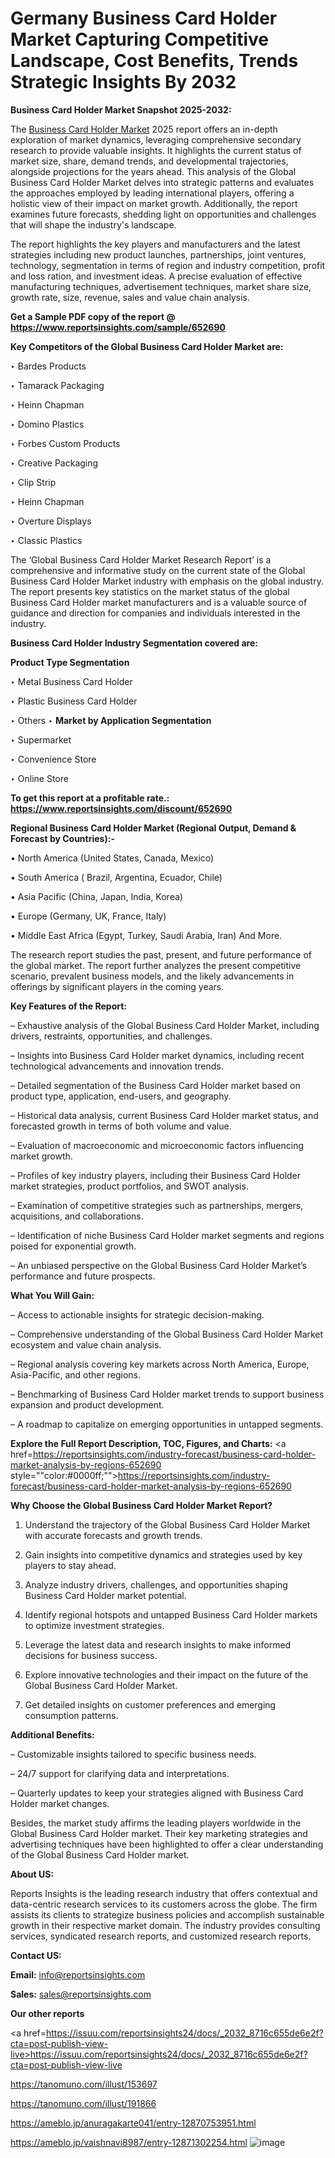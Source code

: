 # Germany Business Card Holder Market Capturing Competitive Landscape, Cost Benefits, Trends Strategic Insights By 2032

<strong>Business Card Holder Market Snapshot 2025-2032:</strong>

The <a href=https://www.reportsinsights.com/sample/652690>Business Card Holder Market</a> 2025 report offers an in-depth exploration of market dynamics, leveraging comprehensive secondary research to provide valuable insights. It highlights the current status of market size, share, demand trends, and developmental trajectories, alongside projections for the years ahead. This analysis of the Global Business Card Holder Market delves into strategic patterns and evaluates the approaches employed by leading international players, offering a holistic view of their impact on market growth. Additionally, the report examines future forecasts, shedding light on opportunities and challenges that will shape the industry's landscape.

The report highlights the key players and manufacturers and the latest strategies including new product launches, partnerships, joint ventures, technology, segmentation in terms of region and industry competition, profit and loss ration, and investment ideas. A precise evaluation of effective manufacturing techniques, advertisement techniques, market share size, growth rate, size, revenue, sales and value chain analysis.

<strong>Get a Sample PDF copy of the report @ <a href=https://www.reportsinsights.com/sample/652690 style=color:#0000ff;>https://www.reportsinsights.com/sample/652690</a></strong>

<strong>Key Competitors of the Global Business Card Holder Market are:</strong>

‣ Bardes Products

‣ Tamarack Packaging

‣ Heinn Chapman

‣ Domino Plastics

‣ Forbes Custom Products

‣ Creative Packaging

‣ Clip Strip

‣ Heinn Chapman

‣ Overture Displays

‣ Classic Plastics

The ‘Global Business Card Holder Market Research Report’ is a comprehensive and informative study on the current state of the Global Business Card Holder Market industry with emphasis on the global industry. The report presents key statistics on the market status of the global Business Card Holder market manufacturers and is a valuable source of guidance and direction for companies and individuals interested in the industry.

<strong>Business Card Holder Industry Segmentation covered are:</strong>

<strong>Product Type Segmentation</strong>

‣ Metal Business Card Holder

‣ Plastic Business Card Holder

‣ Others
‣ 
<strong>Market by Application Segmentation</strong>

‣ Supermarket

‣ Convenience Store

‣ Online Store

<strong>To get this report at a profitable rate.: <a href=https://www.reportsinsights.com/discount/652690 style=color:#0000ff;>https://www.reportsinsights.com/discount/652690</a></strong>

<strong>Regional Business Card Holder Market (Regional Output, Demand &amp; Forecast by Countries):-</strong>

• North America (United States, Canada, Mexico)

• South America ( Brazil, Argentina, Ecuador, Chile)

• Asia Pacific (China, Japan, India, Korea)

• Europe (Germany, UK, France, Italy)

• Middle East Africa (Egypt, Turkey, Saudi Arabia, Iran) And More.

The research report studies the past, present, and future performance of the global market. The report further analyzes the present competitive scenario, prevalent business models, and the likely advancements in offerings by significant players in the coming years.

<strong>Key Features of the Report:</strong>

– Exhaustive analysis of the Global Business Card Holder Market, including drivers, restraints, opportunities, and challenges.

– Insights into Business Card Holder market dynamics, including recent technological advancements and innovation trends.

– Detailed segmentation of the Business Card Holder market based on product type, application, end-users, and geography.

– Historical data analysis, current Business Card Holder market status, and forecasted growth in terms of both volume and value.

– Evaluation of macroeconomic and microeconomic factors influencing market growth.

– Profiles of key industry players, including their Business Card Holder market strategies, product portfolios, and SWOT analysis.

– Examination of competitive strategies such as partnerships, mergers, acquisitions, and collaborations.

– Identification of niche Business Card Holder market segments and regions poised for exponential growth.

– An unbiased perspective on the Global Business Card Holder Market’s performance and future prospects.

<strong>What You Will Gain:</strong>

– Access to actionable insights for strategic decision-making.

– Comprehensive understanding of the Global Business Card Holder Market ecosystem and value chain analysis.

– Regional analysis covering key markets across North America, Europe, Asia-Pacific, and other regions.

– Benchmarking of Business Card Holder market trends to support business expansion and product development.

– A roadmap to capitalize on emerging opportunities in untapped segments.

<strong>Explore the Full Report Description, TOC, Figures, and Charts:</strong>
<a href=https://reportsinsights.com/industry-forecast/business-card-holder-market-analysis-by-regions-652690 style=""color:#0000ff;"">https://reportsinsights.com/industry-forecast/business-card-holder-market-analysis-by-regions-652690</a>

<strong>Why Choose the Global Business Card Holder Market Report?</strong>

1. Understand the trajectory of the Global Business Card Holder Market with accurate forecasts and growth trends.

2. Gain insights into competitive dynamics and strategies used by key players to stay ahead.

3. Analyze industry drivers, challenges, and opportunities shaping Business Card Holder market potential.

4. Identify regional hotspots and untapped Business Card Holder markets to optimize investment strategies.

5. Leverage the latest data and research insights to make informed decisions for business success.

6. Explore innovative technologies and their impact on the future of the Global Business Card Holder Market.

7. Get detailed insights on customer preferences and emerging consumption patterns.

<strong>Additional Benefits:</strong>

– Customizable insights tailored to specific business needs.

– 24/7 support for clarifying data and interpretations.

– Quarterly updates to keep your strategies aligned with Business Card Holder market changes.

Besides, the market study affirms the leading players worldwide in the Global Business Card Holder market. Their key marketing strategies and advertising techniques have been highlighted to offer a clear understanding of the Global Business Card Holder market.

<strong><strong>About US</strong>:</strong>

Reports Insights is the leading research industry that offers contextual and data-centric research services to its customers across the globe. The firm assists its clients to strategize business policies and accomplish sustainable growth in their respective market domain. The industry provides consulting services, syndicated research reports, and customized research reports.

<strong>Contact US:</strong>

<p class=><b>Email:</b> <a href=mailto:info@reportsinsights.com>info@reportsinsights.com</a></p>
<p class=><b>Sales:</b> <a href=mailto:sales@reportsinsights.com>sales@reportsinsights.com</a></p>

<strong>Our other reports</strong>

<a href=https://issuu.com/reportsinsights24/docs/_2032_8716c655de6e2f?cta=post-publish-view-live>https://issuu.com/reportsinsights24/docs/_2032_8716c655de6e2f?cta=post-publish-view-live</a>

<a href=https://tanomuno.com/illust/153697>https://tanomuno.com/illust/153697</a>

<a href=https://tanomuno.com/illust/191866>https://tanomuno.com/illust/191866</a>

<a href=https://ameblo.jp/anuragakarte041/entry-12870753951.html>https://ameblo.jp/anuragakarte041/entry-12870753951.html</a>

<a href=https://ameblo.jp/vaishnavi8987/entry-12871302254.html>https://ameblo.jp/vaishnavi8987/entry-12871302254.html</a>
![image](https://github.com/user-attachments/assets/8c86aaf1-c039-4b33-91e1-bd9f8683631c)
